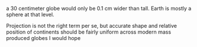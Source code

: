 a 30 centimeter globe would only be 0.1 cm wider than tall. Earth is mostly a sphere at that level. 

Projection is not the right term per se, but accurate shape and relative position of continents should be fairly uniform across modern mass produced globes I would hope
